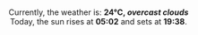 <p  align="center"><br/>Currently, the weather is: <b> 24°C, <i>overcast clouds</i></b></br>Today, the sun rises at <b>05:02</b> and sets at <b>19:38</b>.</p>